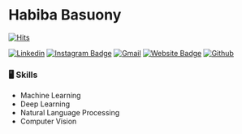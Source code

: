 # Habiba Basuony

[![Hits](https://hits.seeyoufarm.com/api/count/incr/badge.svg?url=https%3A%2F%2Fgithub.com%2Fhejazizo%2Fhejazizo&count_bg=%2379C83D&title_bg=%23555555&icon=&icon_color=%23E7E7E7&title=Profile+Views&edge_flat=false)](https://hits.seeyoufarm.com)

[![Linkedin](https://img.shields.io/badge/-LinkedIn-blue?style=flat&logo=Linkedin&logoColor=white)](https://www.linkedin.com/)
[![Instagram Badge](https://img.shields.io/badge/-Instagram-purple?logo=instagram&logoColor=white&link=https://instagram.com/ali.hejazzii/)](https://www.instagram.com/_habiba_ahmed_0?igsh=MWY2NnRqYzhoMXgyeA==)
[![Gmail](https://img.shields.io/badge/-Gmail-c14438?style=flat&logo=Gmail&logoColor=white)](mailto:0habibaahmed@gmail.com)
[![Website Badge](https://img.shields.io/badge/-Website-c14438?style=flat&logo=Google-Chrome&logoColor=white&link=https://pytopia.ai)](https://)
[![Github](https://img.shields.io/github/followers/habiba-basuony?label=Follow&style=social)](https://github.com/habiba-basuony)


### 🖥 Skills

- Machine Learning
- Deep Learning
- Natural Language Processing
- Computer Vision

